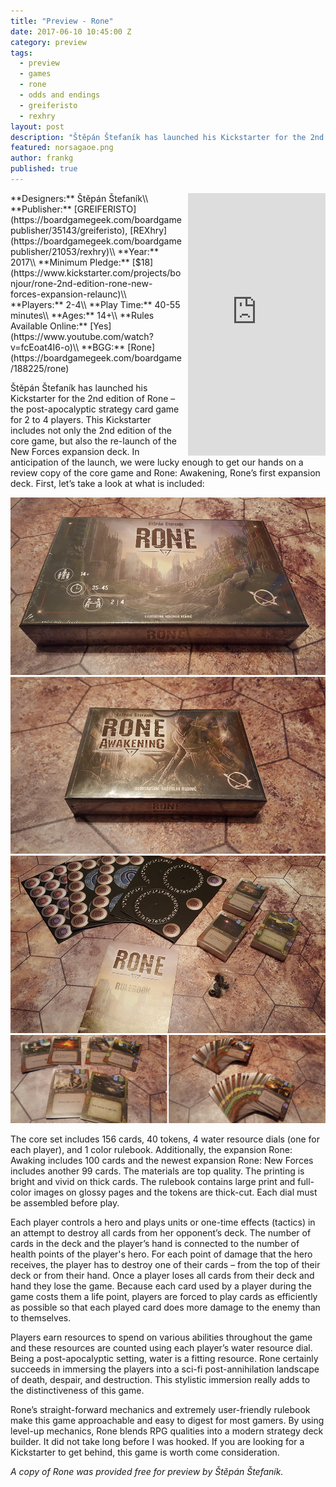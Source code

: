 ```yaml
---
title: "Preview - Rone"
date: 2017-06-10 10:45:00 Z
category: preview
tags:
  - preview
  - games
  - rone
  - odds and endings
  - greiferisto
  - rexhry
layout: post
description: "Štěpán Štefaník has launched his Kickstarter for the 2nd edition of Rone – the post-apocalyptic strategy card game for 2 to 4 players. "
featured: norsagaoe.png                                                                         
author: frankg
published: true
---
```


<iframe style="float:right;margin-left:10px;" src="https://www.kickstarter.com/projects/bonjour/rone-2nd-edition-rone-new-forces-expansion-relaunc/widget/card.html?v=2" width="220" height="420" frameborder="0" scrolling="no"></iframe>
**Designers:** Štěpán Štefaník\\
**Publisher:** [GREIFERISTO](https://boardgamegeek.com/boardgamepublisher/35143/greiferisto), [REXhry](https://boardgamegeek.com/boardgamepublisher/21053/rexhry)\\
**Year:** 2017\\
**Minimum Pledge:** [$18](https://www.kickstarter.com/projects/bonjour/rone-2nd-edition-rone-new-forces-expansion-relaunc)\\
**Players:** 2-4\\
**Play Time:** 40-55 minutes\\
**Ages:** 14+\\
**Rules Available Online:** [Yes](https://www.youtube.com/watch?v=fcEoat4I6-o)\\
**BGG:** [Rone](https://boardgamegeek.com/boardgame/188225/rone)

Štěpán Štefaník has launched his Kickstarter for the 2nd edition of Rone – the post-apocalyptic strategy card game for 2 to 4 players. This Kickstarter includes not only the 2nd edition of the core game, but also the re-launch of the New Forces expansion deck. In anticipation of the launch, we were lucky enough to get our hands on a review copy of the core game and Rone: Awakening, Rone’s first expansion deck. First, let’s take a look at what is included:

![Rone](/images/rone/rone1.jpg)
![Rone](/images/rone/rone2.jpg)
![Rone](/images/rone/rone3.jpg)
![Rone](/images/rone/rone4.jpg)

The core set includes 156 cards, 40 tokens, 4 water resource dials (one for each player), and 1 color rulebook. Additionally, the expansion Rone: Awaking includes 100 cards and the newest expansion Rone: New Forces includes another 99 cards. The materials are top quality. The printing is bright and vivid on thick cards. The rulebook contains large print and full-color images on glossy pages and the tokens are thick-cut. Each dial must be assembled before play.

Each player controls a hero and plays units or one-time effects (tactics) in an attempt to destroy all cards from her opponent’s deck. The number of cards in the deck and the player’s hand is connected to the number of health points of the player's hero. For each point of damage that the hero receives, the player has to destroy one of their cards – from the top of their deck or from their hand. Once a player loses all cards from their deck and hand they lose the game. Because each card used by a player during the game costs them a life point, players are forced to play cards as efficiently as possible so that each played card does more damage to the enemy than to themselves.

Players earn resources to spend on various abilities throughout the game and these resources are counted using each player’s water resource dial. Being a post-apocalyptic setting, water is a fitting resource. Rone certainly succeeds in immersing the players into a sci-fi post-annihilation landscape of death, despair, and destruction. This stylistic immersion really adds to the distinctiveness of this game.

Rone’s straight-forward mechanics and extremely user-friendly rulebook make this game approachable and easy to digest for most gamers. By using level-up mechanics, Rone blends RPG qualities into a modern strategy deck builder. It did not take long before I was hooked. If you are looking for a Kickstarter to get behind, this game is worth come consideration.

*A copy of Rone was provided free for preview by Štěpán Štefaník.*
